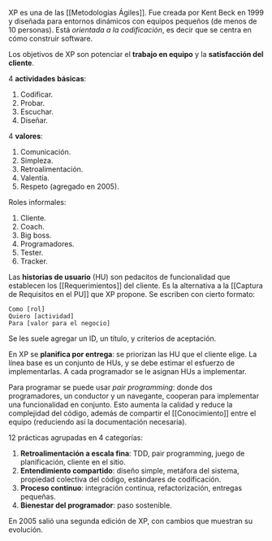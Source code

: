 XP es una de las [[Metodologías Ágiles]]. Fue creada por Kent Beck en 1999 y diseñada para entornos dinámicos con equipos pequeños (de menos de 10 personas). Está *orientada a la codificación*, es decir que se centra en cómo construir software.

Los objetivos de XP son potenciar el **trabajo en equipo** y la **satisfacción del cliente**.

4 **actividades básicas**:

1. Codificar.
2. Probar.
3. Escuchar.
4. Diseñar.

4 **valores**:

1. Comunicación.
2. Simpleza.
3. Retroalimentación.
4. Valentía.
5. Respeto (agregado en 2005).

Roles informales:

1. Cliente.
2. Coach.
3. Big boss.
4. Programadores.
5. Tester.
6. Tracker.

Las **historias de usuario** (HU) son pedacitos de funcionalidad que establecen los [[Requerimientos]] del cliente. Es la alternativa a la [[Captura de Requisitos en el PU]] que XP propone. Se escriben con cierto formato:

```
Como [rol]
Quiero [actividad]
Para [valor para el negocio]
```

Se les suele agregar un ID, un título, y criterios de aceptación.

En XP se **planifica por entrega**: se priorizan las HU que el cliente elige. La línea base es un conjunto de HUs, y se debe estimar el esfuerzo de implementarlas. A cada programador se le asignan HUs a implementar.

Para programar se puede usar *pair programming*: donde dos programadores, un conductor y un navegante, cooperan para implementar una funcionalidad en conjunto. Esto aumenta la calidad y reduce la complejidad del código, además de compartir el [[Conocimiento]] entre el equipo (reduciendo así la documentación necesaria).

12 prácticas agrupadas en 4 categorías:

1. **Retroalimentación a escala fina**: TDD, pair programming, juego de planificación, cliente en el sitio.
2. **Entendimiento compartido**: diseño simple, metáfora del sistema, propiedad colectiva del código, estándares de codificación.
3. **Proceso continuo**: integración continua, refactorización, entregas pequeñas.
4. **Bienestar del programador**: paso sostenible.

En 2005 salió una segunda edición de XP, con cambios que muestran su evolución.
